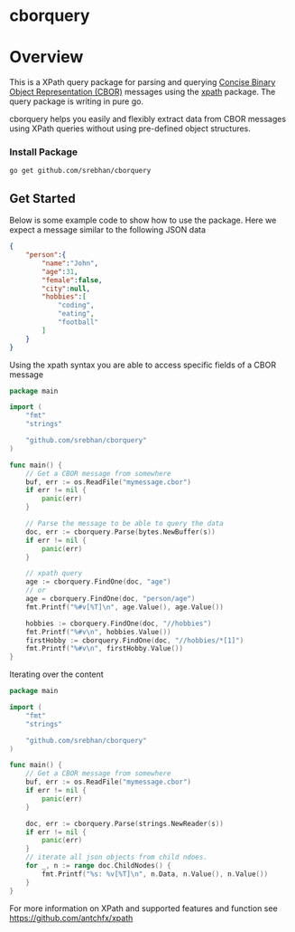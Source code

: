 # cborquery

# Overview

This is a XPath query package for parsing and querying
[Concise Binary Object Representation (CBOR)](https://cbor.io) messages
using the [xpath](https://github.com/antchfx/xpath) package. The query package
is writing in pure go.

cborquery helps you easily and flexibly extract data from CBOR messages using
XPath queries without using pre-defined object structures.

### Install Package

```
go get github.com/srebhan/cborquery
```

## Get Started

Below is some example code to show how to use the package. Here we expect a
message similar to the following JSON data

```json
{
    "person":{
        "name":"John",
        "age":31,
        "female":false,
        "city":null,
        "hobbies":[
            "coding",
            "eating",
            "football"
        ]
    }
}
```

Using the xpath
syntax you are able to access specific fields of a CBOR message

```go
package main

import (
	"fmt"
	"strings"

	"github.com/srebhan/cborquery"
)

func main() {
    // Get a CBOR message from somewhere
    buf, err := os.ReadFile("mymessage.cbor")
	if err != nil {
		panic(err)
	}

    // Parse the message to be able to query the data
	doc, err := cborquery.Parse(bytes.NewBuffer(s))
	if err != nil {
		panic(err)
	}

	// xpath query
	age := cborquery.FindOne(doc, "age")
	// or
	age = cborquery.FindOne(doc, "person/age")
	fmt.Printf("%#v[%T]\n", age.Value(), age.Value())

	hobbies := cborquery.FindOne(doc, "//hobbies")
	fmt.Printf("%#v\n", hobbies.Value())
	firstHobby := cborquery.FindOne(doc, "//hobbies/*[1]")
	fmt.Printf("%#v\n", firstHobby.Value())
}
```

Iterating over the content

```go
package main

import (
	"fmt"
	"strings"

	"github.com/srebhan/cborquery"
)

func main() {
    // Get a CBOR message from somewhere
    buf, err := os.ReadFile("mymessage.cbor")
	if err != nil {
		panic(err)
	}

    doc, err := cborquery.Parse(strings.NewReader(s))
	if err != nil {
		panic(err)
	}
	// iterate all json objects from child ndoes.
	for _, n := range doc.ChildNodes() {
		fmt.Printf("%s: %v[%T]\n", n.Data, n.Value(), n.Value())
	}
}
```

For more information on XPath and supported features and function
see https://github.com/antchfx/xpath